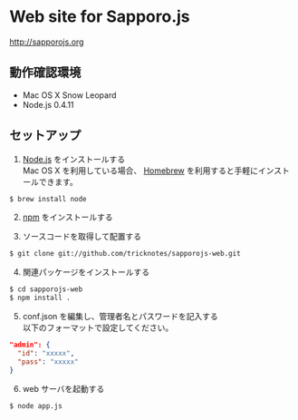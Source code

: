 # Web site for Sapporo.js

http://sapporojs.org

## 動作確認環境

* Mac OS X Snow Leopard
* Node.js 0.4.11

## セットアップ

1) [Node.js]( http://nodejs.org/ ) をインストールする  
Mac OS X を利用している場合、 [Homebrew]( http://mxcl.github.com/homebrew/ ) を利用すると手軽にインストールできます。

```sh
$ brew install node
```

2) [npm]( http://npmjs.org/ ) をインストールする

3) ソースコードを取得して配置する

```sh
$ git clone git://github.com/tricknotes/sapporojs-web.git
```

4) 関連パッケージをインストールする

```sh
$ cd sapporojs-web
$ npm install .
```

5) conf.json を編集し、管理者名とパスワードを記入する  
以下のフォーマットで設定してください。

```json
"admin": {
  "id": "xxxxx",
  "pass": "xxxxx"
}
```

6) web サーバを起動する

```sh
$ node app.js
```
